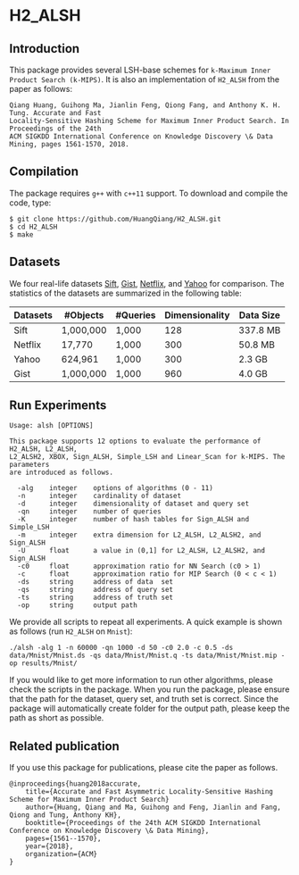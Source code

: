# H2_ALSH

## Introduction

This package provides several LSH-base schemes for ```k-Maximum Inner Product Search (k-MIPS)```. It is also an implementation of ```H2_ALSH``` from the paper as follows:
```
Qiang Huang, Guihong Ma, Jianlin Feng, Qiong Fang, and Anthony K. H. Tung. Accurate and Fast 
Locality-Sensitive Hashing Scheme for Maximum Inner Product Search. In Proceedings of the 24th 
ACM SIGKDD International Conference on Knowledge Discovery \& Data Mining, pages 1561-1570, 2018.
```

## Compilation

The package requires ```g++``` with ```c++11``` support. To download and compile the code, type:
```
$ git clone https://github.com/HuangQiang/H2_ALSH.git
$ cd H2_ALSH
$ make
```

## Datasets

We four real-life datasets [Sift](https://drive.google.com/open?id=1dAFbjQWoBIAW30lGzTXaf_w7DxBSUzoN), [Gist](https://drive.google.com/open?id=1r1rsSm6-IdWX2-8eFJkChFfP0Ej7TYM4), [Netflix](https://drive.google.com/open?id=1bJQftqxlC8u4ijDf5gpEnw1tJE2nLfoG), and [Yahoo](https://drive.google.com/open?id=18k0ISgjtQhHHqoGi8A96Fm-Q2gX_jxgw) for comparison. The statistics of the datasets are summarized in the following table:

| Datasets | #Objects | #Queries | Dimensionality | Data Size |
| -------- | -------- | -------- | --------       | --------  |
| Sift     | 1,000,000 | 1,000  | 128 | 337.8 MB  |
| Netflix  | 17,770    | 1,000  | 300 | 50.8 MB   |
| Yahoo    | 624,961   | 1,000  | 300 | 2.3 GB    |
| Gist     | 1,000,000 | 1,000  | 960 | 4.0 GB    |

## Run Experiments

```
Usage: alsh [OPTIONS]

This package supports 12 options to evaluate the performance of H2_ALSH, L2_ALSH, 
L2_ALSH2, XBOX, Sign_ALSH, Simple_LSH and Linear_Scan for k-MIPS. The parameters 
are introduced as follows.

  -alg    integer    options of algorithms (0 - 11)
  -n      integer    cardinality of dataset
  -d      integer    dimensionality of dataset and query set
  -qn     integer    number of queries
  -K      integer    number of hash tables for Sign_ALSH and Simple_LSH
  -m      integer    extra dimension for L2_ALSH, L2_ALSH2, and Sign_ALSH
  -U      float      a value in (0,1] for L2_ALSH, L2_ALSH2, and Sign_ALSH
  -c0     float      approximation ratio for NN Search (c0 > 1)
  -c      float      approximation ratio for MIP Search (0 < c < 1)
  -ds     string     address of data  set
  -qs     string     address of query set
  -ts     string     address of truth set
  -op     string     output path
```

We provide all scripts to repeat all experiments. A quick example is shown as follows (run ```H2_ALSH``` on ```Mnist```):
```
./alsh -alg 1 -n 60000 -qn 1000 -d 50 -c0 2.0 -c 0.5 -ds data/Mnist/Mnist.ds -qs data/Mnist/Mnist.q -ts data/Mnist/Mnist.mip -op results/Mnist/
```

If you would like to get more information to run other algorithms, please check the scripts in the package. When you run the package, please ensure that the path for the dataset, query set, and truth set is correct. Since the package will automatically create folder for the output path, please keep the path as short as possible. 


## Related publication

If you use this package for publications, please cite the paper as follows.
```
@inproceedings{huang2018accurate,
    title={Accurate and Fast Asymmetric Locality-Sensitive Hashing Scheme for Maximum Inner Product Search}
    author={Huang, Qiang and Ma, Guihong and Feng, Jianlin and Fang, Qiong and Tung, Anthony KH},
    booktitle={Proceedings of the 24th ACM SIGKDD International Conference on Knowledge Discovery \& Data Mining},
    pages={1561--1570},
    year={2018},
    organization={ACM}
}
```
